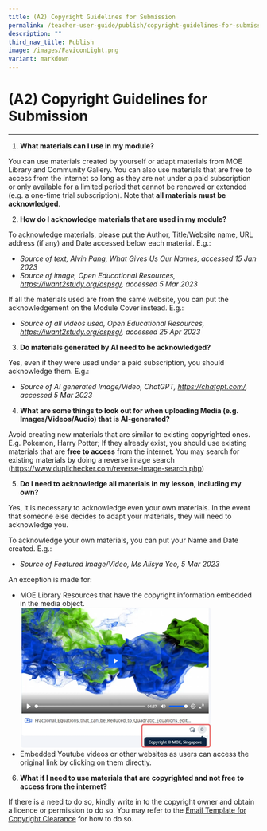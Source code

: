 ```yaml
---
title: (A2) Copyright Guidelines for Submission
permalink: /teacher-user-guide/publish/copyright-guidelines-for-submission/
description: ""
third_nav_title: Publish
image: /images/FaviconLight.png
variant: markdown
---
```

<h1 id="-2-copyright-guidelines-for-submission">(A2) Copyright Guidelines for Submission</h1><hr>
<ol>
<li><strong>What materials can I use in my module?</strong></li>
</ol>
<p>You can use materials created by yourself or adapt materials from MOE Library and Community Gallery. You can also use materials that are free to access from the internet so long as they are not under a paid subscription or only available for a limited period that cannot be renewed or extended (e.g. a one-time trial subscription). Note that <strong>all materials must be acknowledged</strong>.</p>
<ol start="2">
<li><strong>How do I acknowledge materials that are used in my module?</strong></li>
</ol>
<p>To acknowledge materials, please put the Author, Title/Website name, URL address (if any) and Date accessed below each material. E.g.:</p>
<ul>
<li><em>Source of text, Alvin Pang, What Gives Us Our Names, accessed 15 Jan 2023</em></li>
<li><em>Source of image, Open Educational Resources, </em><a href="https://iwant2study.org/ospsg/"><em>https://iwant2study.org/ospsg/</em></a><em>, accessed 5 Mar 2023</em></li>
</ul>
<p>If all the materials used are from the same website, you can put the acknowledgement on the Module Cover instead. E.g.:</p>
<ul>
<li><em>Source of all videos used, Open Educational Resources, </em><a href="https://iwant2study.org/ospsg/"><em>https://iwant2study.org/ospsg/</em></a><em>, accessed 25 Apr 2023</em></li>
</ul>
<ol start="3">
<li><strong>Do materials generated by AI need to be acknowledged?</strong></li>
</ol>
<p>Yes, even if they were used under a paid subscription, you should acknowledge them. E.g.:</p>
<ul>
<li><em>Source of AI generated Image/Video, ChatGPT, </em><a href="https://chatgpt.com/"><em>https://chatgpt.com/</em></a><em>, accessed 5 Mar 2023</em></li>
</ul>
<ol start="4">
<li><strong>What are some things to look out for when uploading Media (e.g. Images/Videos/Audio) that is AI-generated?</strong></li>
</ol>
<p>Avoid creating new materials that are similar to existing copyrighted ones. E.g. Pokemon, Harry Potter; If they already exist, you should use existing materials that are <strong>free to access</strong> from the internet. You may search for existing materials by doing a reverse image search  (<a href="https://www.duplichecker.com/reverse-image-search.php">https://www.duplichecker.com/reverse-image-search.php</a>)</p>
<ol start="5">
<li><strong>Do I need to acknowledge all materials in my lesson, including my own?</strong></li>
</ol>
<p>Yes, it is necessary to acknowledge even your own materials. In the event that someone else decides to adapt your materials, they will need to acknowledge you.</p>
<p>To acknowledge your own materials, you can put your Name and Date created. E.g.:</p>
<ul>
<li><em>Source of Featured Image/Video, Ms Alisya Yeo, 5 Mar 2023</em></li>
</ul>
<p>An exception is made for:</p>
<ul>
<li>MOE Library Resources that have the copyright information embedded in the media object.</li>
<img alt="Copyright Guidelines for Submission" style="width: 80%;" src="/images/2Teacher/P_CG2.png">
<li>Embedded Youtube videos or other websites as users can access the original link by clicking on them directly.</li>
</ul>
<ol start="6">
<li><strong>What if I need to use materials that are copyrighted and not free to access from the internet?</strong></li>
</ol>
<p>If there is a need to do so, kindly write in to the copyright owner and obtain a licence or permission to do so. You may refer to the <a target="_blank" href="/teacher-user-guide/author/copyright-resources/">Email Template for Copyright Clearance</a> for how to do so.</p>